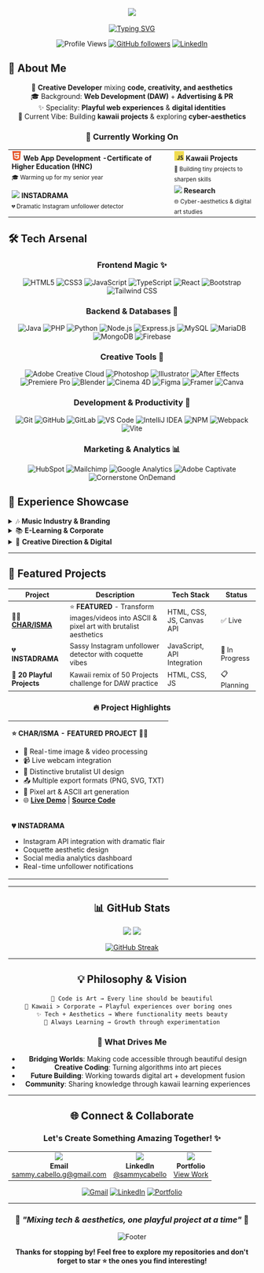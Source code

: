 <div align="center">


<img src="https://res.cloudinary.com/dsy30p7gf/image/upload/v1757160220/sammynegativecolor_omwbrz.png" width="600"/>

[![Typing SVG](https://readme-typing-svg.demolab.com?font=Fira+Code&size=22&duration=3000&pause=1000&color=ff78b5&center=true&vCenter=true&width=600&lines=Creative+Developer+%26+Designer;Code+%2B+Creativity+%2B+Aesthetics;Building+Playful+Web+Experiences;Exploring+Digital+Art+%26+Game+Studies)](https://git.io/typing-svg)

![Profile Views](https://komarev.com/ghpvc/?username=sammytsukino&color=ff78b5&style=for-the-badge)
[![GitHub followers](https://img.shields.io/github/followers/sammytsukino?style=for-the-badge&color=ff78b5)](https://github.com/sammytsukino)
[![LinkedIn](https://img.shields.io/badge/LinkedIn-Connect-0077B5?style=for-the-badge&logo=linkedin)](https://linkedin.com/in/sammycabello)

</div>

## 🎨 About Me

<div align="center">

🎨 **Creative Developer** mixing **code, creativity, and aesthetics**  
🎓 Background: **Web Development (DAW)** + **Advertising & PR**  
✨ Speciality: **Playful web experiences** & **digital identities**  
🌸 Current Vibe: Building **kawaii projects** & exploring **cyber-aesthetics**



### 🚀 Currently Working On

<table>
<tr>
<td>
<img src="https://raw.githubusercontent.com/devicons/devicon/master/icons/html5/html5-original.svg" width="20"/> <strong>Web App Development -Certificate of Higher Education (HNC)</strong><br>
<sub>🎓 Warming up for my senior year</sub>
</td>
<td>
<img src="https://raw.githubusercontent.com/devicons/devicon/master/icons/javascript/javascript-original.svg" width="20"/> <strong>Kawaii Projects</strong><br>
<sub>🧩 Building tiny projects to sharpen skills</sub>
</td>
</tr>
<tr>
<td>
<img src="https://github.githubassets.com/images/icons/emoji/unicode/1f494.png" width="20"/> <strong>INSTADRAMA</strong><br>
<sub>💔 Dramatic Instagram unfollower detector</sub>
</td>
<td>
<img src="https://github.githubassets.com/images/icons/emoji/unicode/1f310.png" width="20"/> <strong>Research</strong><br>
<sub>🌐 Cyber-aesthetics & digital art studies</sub>
</td>
</tr>
</table>
</div>


## 🛠️ Tech Arsenal

<div align="center">

### Frontend Magic ✨
![HTML5](https://img.shields.io/badge/HTML5-E34F26?style=for-the-badge&logo=html5&logoColor=white)
![CSS3](https://img.shields.io/badge/CSS3-1572B6?style=for-the-badge&logo=css3&logoColor=white)
![JavaScript](https://img.shields.io/badge/JavaScript-F7DF1E?style=for-the-badge&logo=javascript&logoColor=black)
![TypeScript](https://img.shields.io/badge/TypeScript-3178C6?style=for-the-badge&logo=typescript&logoColor=white)
![React](https://img.shields.io/badge/React-61DAFB?style=for-the-badge&logo=react&logoColor=black)
![Bootstrap](https://img.shields.io/badge/Bootstrap-7952B3?style=for-the-badge&logo=bootstrap&logoColor=white)
![Tailwind CSS](https://img.shields.io/badge/Tailwind_CSS-38B2AC?style=for-the-badge&logo=tailwind-css&logoColor=white)

### Backend & Databases 🔧
![Java](https://img.shields.io/badge/Java-ED8B00?style=for-the-badge&logo=openjdk&logoColor=white)
![PHP](https://img.shields.io/badge/PHP-777BB4?style=for-the-badge&logo=php&logoColor=white)
![Python](https://img.shields.io/badge/Python-3776AB?style=for-the-badge&logo=python&logoColor=white)
![Node.js](https://img.shields.io/badge/Node.js-339933?style=for-the-badge&logo=node.js&logoColor=white)
![Express.js](https://img.shields.io/badge/Express.js-000000?style=for-the-badge&logo=express&logoColor=white)
![MySQL](https://img.shields.io/badge/MySQL-4479A1?style=for-the-badge&logo=mysql&logoColor=white)
![MariaDB](https://img.shields.io/badge/MariaDB-003545?style=for-the-badge&logo=mariadb&logoColor=white)
![MongoDB](https://img.shields.io/badge/MongoDB-47A248?style=for-the-badge&logo=mongodb&logoColor=white)
![Firebase](https://img.shields.io/badge/Firebase-FFCA28?style=for-the-badge&logo=firebase&logoColor=black)

### Creative Tools 🎨
![Adobe Creative Cloud](https://img.shields.io/badge/Adobe%20Creative%20Cloud-DA1F26?style=for-the-badge&logo=Adobe%20Creative%20Cloud&logoColor=white)
![Photoshop](https://img.shields.io/badge/Photoshop-31A8FF?style=for-the-badge&logo=adobe-photoshop&logoColor=white)
![Illustrator](https://img.shields.io/badge/Illustrator-FF9A00?style=for-the-badge&logo=adobe-illustrator&logoColor=white)
![After Effects](https://img.shields.io/badge/After_Effects-9999FF?style=for-the-badge&logo=adobe-after-effects&logoColor=white)
![Premiere Pro](https://img.shields.io/badge/Premiere_Pro-9999FF?style=for-the-badge&logo=adobe-premiere-pro&logoColor=white)
![Blender](https://img.shields.io/badge/blender-F5792A.svg?style=for-the-badge&logo=blender&logoColor=white)
![Cinema 4D](https://img.shields.io/badge/Cinema_4D-011A6A?style=for-the-badge&logo=cinema4d&logoColor=white)
![Figma](https://img.shields.io/badge/figma-F24E1E.svg?style=for-the-badge&logo=figma&logoColor=white)
![Framer](https://img.shields.io/badge/Framer-0055FF?style=for-the-badge&logo=framer&logoColor=white)
![Canva](https://img.shields.io/badge/Canva-00C4CC?style=for-the-badge&logo=canva&logoColor=white)

### Development & Productivity 💼
![Git](https://img.shields.io/badge/git-F05033.svg?style=for-the-badge&logo=git&logoColor=white)
![GitHub](https://img.shields.io/badge/github-181717.svg?style=for-the-badge&logo=github&logoColor=white)
![GitLab](https://img.shields.io/badge/GitLab-FC6D26?style=for-the-badge&logo=gitlab&logoColor=white)
![VS Code](https://img.shields.io/badge/VS_Code-007ACC?style=for-the-badge&logo=visual-studio-code&logoColor=white)
![IntelliJ IDEA](https://img.shields.io/badge/IntelliJ_IDEA-000000?style=for-the-badge&logo=intellij-idea&logoColor=white)
![NPM](https://img.shields.io/badge/npm-CB3837?style=for-the-badge&logo=npm&logoColor=white)
![Webpack](https://img.shields.io/badge/Webpack-8DD6F9?style=for-the-badge&logo=webpack&logoColor=black)
![Vite](https://img.shields.io/badge/Vite-646CFF?style=for-the-badge&logo=vite&logoColor=white)

### Marketing & Analytics 📊
![HubSpot](https://img.shields.io/badge/HubSpot-FF7A59?style=for-the-badge&logo=hubspot&logoColor=white)
![Mailchimp](https://img.shields.io/badge/Mailchimp-FFE01B?style=for-the-badge&logo=mailchimp&logoColor=black)
![Google Analytics](https://img.shields.io/badge/Google_Analytics-E37400?style=for-the-badge&logo=google-analytics&logoColor=white)
![Adobe Captivate](https://img.shields.io/badge/Adobe_Captivate-DA1F26?style=for-the-badge&logo=adobe&logoColor=white)
![Cornerstone OnDemand](https://img.shields.io/badge/Cornerstone-23e571?style=for-the-badge&logoColor=white)
</div>

## 🌟 Experience Showcase

<details>
<summary>🎶 <strong>Music Industry & Branding</strong></summary>

<br>

```
🎵 Warner Music Spain          → Brand identities & campaigns
🎤 Must! Producciones         → Album designs & artist branding
🌟 Creative direction         → Full-scale visual experiences
```

**Highlight**: *Belén Aguilera – SUPERPOP* magazine-style album visuals

</details>

<details>
<summary>📚 <strong>E-Learning & Corporate</strong></summary>

<br>

```
🏢 Accenture Strategy         → Training platform development
💡 Adglow                     → Learning experience design
📦 The Buy Box                → Corporate training solutions
```

**Focus**: Interactive learning experiences & knowledge platforms

</details>

<details>
<summary>🎨 <strong>Creative Direction & Digital</strong></summary>

<br>

```
🛍️ Amazon e-commerce designs  → Product visual optimization
🎯 Full brand identities      → From concept to implementation
📱 Digital campaigns          → Multi-platform creative solutions
```

**Specialty**: Bridging brand strategy with digital execution

</details>

---

## 🌸 Featured Projects

<div align="center">

| Project | Description | Tech Stack | Status |
|---------|-------------|------------|---------|
| 🧙‍♀️ **[CHAR/ISMA](https://github.com/sammytsukino/char-isma)** | ⭐ **FEATURED** - Transform images/videos into ASCII & pixel art with brutalist aesthetics | HTML, CSS, JS, Canvas API | ✅ Live |
| 💔 **INSTADRAMA** | Sassy Instagram unfollower detector with coquette vibes | JavaScript, API Integration | 🚧 In Progress |
| 🎀 **20 Playful Projects** | Kawaii remix of 50 Projects challenge for DAW practice | HTML, CSS, JS | 📋 Planning |



### 🔥 Project Highlights

<table>
<tr>
<td width="100%">

**⭐ CHAR/ISMA - FEATURED PROJECT** 🧙‍♀️
- 🎨 Real-time image & video processing
- 📹 Live webcam integration
- 🖤 Distinctive brutalist UI design
- 📤 Multiple export formats (PNG, SVG, TXT)
- 🎯 Pixel art & ASCII art generation
- 🌐 **[Live Demo](https://github.com/sammytsukino/char-isma)** | **[Source Code](https://github.com/sammytsukino/char-isma)**

</td>
</tr>
<tr>
<td width="100%">

</div>

**💔 INSTADRAMA** 
- Instagram API integration with dramatic flair
- Coquette aesthetic design
- Social media analytics dashboard
- Real-time unfollower notifications

</td>
</tr>
</table>

---

## 📊 GitHub Stats

<div align="center">

<img height="180em" src="https://github-readme-stats.vercel.app/api?username=sammytsukino&show_icons=true&theme=material-palenight&include_all_commits=true&count_private=true&border_color=ff78b5&title_color=ff78b5&icon_color=23e571"/>
<img height="180em" src="https://github-readme-stats.vercel.app/api/top-langs/?username=sammytsukino&layout=compact&langs_count=7&theme=material-palenight&border_color=ff78b5&title_color=ff78b5"/>

</div>

<div align="center">

[![GitHub Streak](https://streak-stats.demolab.com?user=sammytsukino&theme=material-palenight&border=ff78b5&stroke=ff78b5&ring=ff78b5&fire=23e571&currStreakLabel=ff78b5)](https://git.io/streak-stats)

</div>

---

## 💡 Philosophy & Vision

<div align="center">

```
🎨 Code is Art → Every line should be beautiful
🌸 Kawaii > Corporate → Playful experiences over boring ones  
✨ Tech + Aesthetics → Where functionality meets beauty
🚀 Always Learning → Growth through experimentation
```

</div>

### 🎯 What Drives Me

- **Bridging Worlds**: Making code accessible through beautiful design
- **Creative Coding**: Turning algorithms into art pieces
- **Future Building**: Working towards digital art + development fusion
- **Community**: Sharing knowledge through kawaii learning experiences

---

## 🌐 Connect & Collaborate

<div align="center">

### Let's Create Something Amazing Together! ✨

<table>
<tr>
<td align="center">
<img src="https://github.githubassets.com/images/icons/emoji/unicode/1f4e7.png" width="30"><br>
<strong>Email</strong><br>
<a href="mailto:sammy.cabello.g@gmail.com">sammy.cabello.g@gmail.com</a>
</td>
<td align="center">
<img src="https://github.githubassets.com/images/icons/emoji/unicode/1f517.png" width="30"><br>
<strong>LinkedIn</strong><br>
<a href="https://linkedin.com/in/sammycabello">@sammycabello</a>
</td>
<td align="center">
<img src="https://github.githubassets.com/images/icons/emoji/unicode/1f310.png" width="30"><br>
<strong>Portfolio</strong><br>
<a href="https://readymag.website/u2268447706/sammycabello/">View Work</a>
</td>
</tr>
</table>

[![Gmail](https://img.shields.io/badge/Gmail-D14836?style=for-the-badge&logo=gmail&logoColor=white)](mailto:sammy.cabello.g@gmail.com)
[![LinkedIn](https://img.shields.io/badge/linkedin-0077B5.svg?style=for-the-badge&logo=linkedin&logoColor=white)](https://linkedin.com/in/sammycabello)
[![Portfolio](https://img.shields.io/badge/Portfolio-ff78b5?style=for-the-badge&logo=About.me&logoColor=white)](https://readymag.website/u2268447706/sammycabello/)

</div>

---

<div align="center">

### 🌸 *"Mixing tech & aesthetics, one playful project at a time"* 🌸

![Footer](https://res.cloudinary.com/dsy30p7gf/image/upload/v1757160955/sparkles_ux8bpa.png)

**Thanks for stopping by! Feel free to explore my repositories and don't forget to star ⭐ the ones you find interesting!**

</div>
